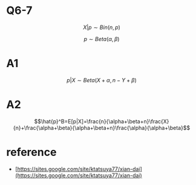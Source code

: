 # Q6-7

$$X|p\sim Bin(n,p)$$

$$p\sim Beta(\alpha,\beta)$$

# A1

$$p|X\sim Beta(X+\alpha,n-Y+\beta)$$

# A2

$$\hat{p}^B=E[p|X]=\frac{n}{\alpha+\beta+n}\frac{X}{n}+\frac{\alpha+\beta}{\alpha+\beta+n}\frac{\alpha}{\alpha+\beta}$$

# reference

* [https://sites.google.com/site/ktatsuya77/xian-dai](https://sites.google.com/site/ktatsuya77/xian-dai)